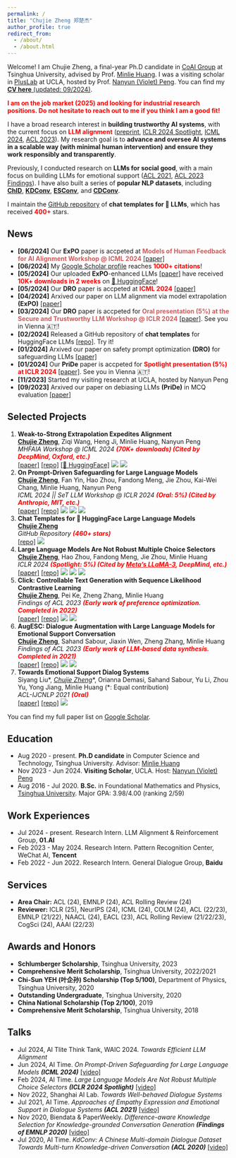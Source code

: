 ```yaml
---
permalink: /
title: "Chujie Zheng 郑楚杰"
author_profile: true
redirect_from: 
  - /about/
  - /about.html
---
```


Welcome! I am Chujie Zheng, a final-year Ph.D candidate in [CoAI Group](http://coai.cs.tsinghua.edu.cn/) at Tsinghua University, advised by Prof. [Minlie Huang](http://coai.cs.tsinghua.edu.cn/hml/). I was a visiting scholar in [PlusLab](https://vnpeng.net/) at UCLA, hosted by Prof. [Nanyun (Violet) Peng](https://vnpeng.net/). You can find my [**CV here** (updated: 09/2024)](./cv_chujie_en.pdf).

**<font color=red>I am on the job market (2025) and looking for industrial research positions. Do not hesitate to reach out to me if you think I am a good fit!</font>**

I have a broad research interest in **building trustworthy AI systems**, with the current focus on **<font color=red>LLM alignment</font>** ([preprint](https://arxiv.org/abs/2404.16792), [ICLR 2024 Spotlight](https://openreview.net/forum?id=shr9PXz7T0), [ICML 2024](https://arxiv.org/abs/2401.18018), [ACL 2023](https://arxiv.org/abs/2306.03350)). My research goal is to **advance and oversee AI systems in a scalable way (with minimal human intervention) and ensure they work responsibly and transparently**.

Previously, I conducted research on **LLMs for social good**, with a main focus on building LLMs for emotional support ([ACL 2021](https://arxiv.org/abs/2106.01144), [ACL 2023 Findings](https://arxiv.org/abs/2202.13047)). I have also built a series of **popular NLP datasets**, including [**ChID**](https://github.com/chujiezheng/ChID-Dataset), [**KDConv**](https://github.com/thu-coai/KdConv), [**ESConv**](https://github.com/thu-coai/Emotional-Support-Conversation), and [**CDConv**](https://github.com/thu-coai/CDConv).

I maintain the [GitHub repository](https://github.com/chujiezheng/chat_templates) of **chat templates for 🤗 LLMs**, which has received **<font color=red>400+</font>** stars.

## News

* **[06/2024]** Our **ExPO** paper is accpeted at **<font color="IndianRed">Models of Human Feedback for AI Alignment Workshop @ ICML 2024</font>** [[paper]](https://arxiv.org/abs/2404.16792)
* **[06/2024]** My [Google Scholar profile](https://scholar.google.com/citations?user=55zBNgUAAAAJ) reaches **<font color="red">1000+ citations</font>**!
* **[05/2024]** Our uploaded **ExPO**-enhanced LLMs [[paper]](https://arxiv.org/abs/2404.16792) have received **<font color="red">10K+ downloads in 2 weeks</font>** on [🤗 HuggingFace](https://huggingface.co/collections/chujiezheng/weak-to-strong-extrapolation-expedites-alignment-662b69fbe7850e722e10ff70)!
* **[05/2024]** Our **DRO** paper is accpeted at **<font color="red">ICML 2024</font>** [[paper]](https://arxiv.org/abs/2401.18018)
* **[04/2024]** Arxived our paper on LLM alignment via model extrapolation **(ExPO)** [[paper]](https://arxiv.org/abs/2404.16792)
* **[03/2024]** Our **DRO** paper is accpeted for **<font color="IndianRed">Oral presentation (5%) at the Secure and Trustworthy LLM Workshop @ ICLR 2024</font>** [[paper]](https://arxiv.org/abs/2401.18018). See you in Vienna 🇦🇹!
* **[02/2024]** Released a GitHub repository of **chat templates** for HuggingFace LLMs [[repo]](https://github.com/chujiezheng/chat_templates). Try it!
* **[01/2024]** Arxived our paper on safety prompt optimization **(DRO)** for safeguarding LLMs [[paper]](https://arxiv.org/abs/2401.18018)
* **[01/2024]** Our **PriDe** paper is accpeted for **<font color="red">Spotlight presentation (5%) at ICLR 2024</font>** [[paper]](https://openreview.net/forum?id=shr9PXz7T0). See you in Vienna 🇦🇹!
* **[11/2023]** Started my visiting research at UCLA, hosted by Nanyun Peng
* **[09/2023]** Arxived our paper on debiasing LLMs **(PriDe)** in MCQ evaluation [[paper]](https://arxiv.org/abs/2309.03882)

## Selected Projects

1. **Weak-to-Strong Extrapolation Expedites Alignment**<br />
   **<u>Chujie Zheng</u>**, Ziqi Wang, Heng Ji, Minlie Huang, Nanyun Peng<br />
   *MHFAIA Workshop @ ICML 2024 **<font color=red bold>(70K+ downloads) (Cited by DeepMind, Oxford, etc.)</font>***<br />
   [[paper]](https://arxiv.org/abs/2404.16792) [[repo]](https://github.com/chujiezheng/LLM-Extrapolation) [[🤗 HuggingFace]](https://huggingface.co/collections/chujiezheng/weak-to-strong-extrapolation-expedites-alignment-662b69fbe7850e722e10ff70) ![](https://img.shields.io/badge/LLM-blue) ![](https://img.shields.io/badge/alignment-red)
2. **On Prompt-Driven Safeguarding for Large Language Models**<br />
   **<u>Chujie Zheng</u>**, Fan Yin, Hao Zhou, Fandong Meng, Jie Zhou, Kai-Wei Chang, Minlie Huang, Nanyun Peng<br />
   *ICML 2024 || SeT LLM Workshop @ ICLR 2024 **<font color=red bold>(Oral: 5%) (Cited by Anthropic, MIT, etc.)</font>***<br />
   [[paper]](https://arxiv.org/abs/2401.18018) [[repo]](https://github.com/chujiezheng/LLM-Safeguard) ![](https://img.shields.io/badge/LLM-blue) ![](https://img.shields.io/badge/alignment-red) ![](https://img.shields.io/badge/interpretability-green)
3. **Chat Templates for 🤗 HuggingFace Large Language Models**<br />
   **<u>Chujie Zheng</u>**<br />
   *GitHub Repository **<font color=red bold>(460+ stars)</font>*** <br />
   [[repo]](https://github.com/chujiezheng/chat_templates) ![](https://img.shields.io/badge/LLM-blue)
4. **Large Language Models Are Not Robust Multiple Choice Selectors**<br />
   **<u>Chujie Zheng</u>**, Hao Zhou, Fandong Meng, Jie Zhou, Minlie Huang<br />
   *ICLR 2024 **<font color=red bold>(Spotlight: 5%) (Cited by <u>Meta’s LLaMA-3</u>, DeepMind, etc.)</font>***<br />
   [[paper]](https://openreview.net/forum?id=shr9PXz7T0) [[repo]](https://github.com/chujiezheng/LLM-MCQ-Bias) ![](https://img.shields.io/badge/LLM-blue) ![](https://img.shields.io/badge/alignment-red) ![](https://img.shields.io/badge/interpretability-green)
5. **Click: Controllable Text Generation with Sequence Likelihood Contrastive Learning**<br />
   **<u>Chujie Zheng</u>**, Pei Ke, Zheng Zhang, Minlie Huang<br />
   *Findings of ACL 2023 **<font color=red bold>(Early work of preference optimization. Completed in 2022)</font>***<br />
   [[paper]](https://arxiv.org/abs/2306.03350) [[repo]](https://github.com/chujiezheng/Click) ![](https://img.shields.io/badge/LLM-blue) ![](https://img.shields.io/badge/alignment-red)
6. **AugESC: Dialogue Augmentation with Large Language Models for Emotional Support Conversation**<br />
   **<u>Chujie Zheng</u>**, Sahand Sabour, Jiaxin Wen, Zheng Zhang, Minlie Huang<br />
   *Findings of ACL 2023 **<font color=red bold>(Early work of LLM-based data synthesis. Completed in 2021)</font>***<br />
   [[paper]](https://arxiv.org/abs/2106.01144) [[repo]](https://github.com/thu-coai/Emotional-Support-Conversation) ![](https://img.shields.io/badge/LLM-blue) ![](https://img.shields.io/badge/social_good-yellow)
7. **Towards Emotional Support Dialog Systems**<br />
   Siyang Liu\*, **<u>Chujie Zheng*</u>**, Orianna Demasi, Sahand Sabour, Yu Li, Zhou Yu, Yong Jiang, Minlie Huang (\*: Equal contribution)<br />
   *ACL-IJCNLP 2021 **<font color=red bold>(Oral)</font>***<br />
   [[paper]](https://arxiv.org/abs/2106.01144) [[repo]](https://github.com/thu-coai/Emotional-Support-Conversation) ![](https://img.shields.io/badge/social_good-yellow)

You can find my full paper list on [Google Scholar](https://scholar.google.com/citations?user=55zBNgUAAAAJ).

## Education

- Aug 2020 - present. **Ph.D candidate** in Computer Science and Technology, Tsinghua University. Advisor: [Minlie Huang](http://coai.cs.tsinghua.edu.cn/hml/)
- Nov 2023 - Jun 2024. **Visiting Scholar**, UCLA. Host: [Nanyun (Violet) Peng](https://vnpeng.net/)
- Aug 2016 - Jul 2020. **B.Sc.** in Foundational Mathematics and Physics, [Tsinghua University](https://www.tsinghua.edu.cn/). Major GPA: 3.98/4.00 (ranking 2/59)

## Work Experiences

* Jul 2024 - present. Research Intern. LLM Alignment & Reinforcement Group, **01.AI**
* Feb 2023 - May 2024. Research Intern. Pattern Recognition Center, WeChat AI, **Tencent**
* Feb 2022 - Jun 2022. Research Intern. General Dialogue Group, **Baidu**

## Services

- **Area Chair:** ACL (24), EMNLP (24), ACL Rolling Review (24)
- **Reviewer:** ICLR (25), NeurIPS (24), ICML (24), COLM (24), ACL (22/23), EMNLP (21/22), NAACL (24), EACL (23), ACL Rolling Review (21/22/23), CogSci (24), AAAI (22/23)

## Awards and Honors

- **Schlumberger Scholarship**, Tsinghua University, 2023
- **Comprehensive Merit Scholarship**, Tsinghua University, 2022/2021
- **Chi-Sun YEH (叶企孙) Scholarship (Top 5/100)**, Department of Physics, Tsinghua University, 2020
- **Outstanding Undergraduate**, Tsinghua University, 2020
- **China National Scholarship (Top 2/100)**, 2019
- **Comprehensive Merit Scholarship**, Tsinghua University, 2018

## Talks

- Jul 2024, AI Tlite Think Tank, WAIC 2024. *Towards Efficient LLM Alignment*
- Jun 2024, AI Time. *On Prompt-Driven Safeguarding for Large Language Models **(ICML 2024)*** [[video]](https://www.bilibili.com/video/BV1TD421g7E1)
- Feb 2024, AI Time. *Large Language Models Are Not Robust Multiple Choice Selectors **(ICLR 2024 Spotlight)*** [[video]](https://www.bilibili.com/video/BV1eF4m1579H)
- Nov 2022, Shanghai AI Lab. *Towards Well-behaved Dialogue Systems*
- Jul 2021, AI Time. *Approaches of Empathy Expression and Emotional Support in Dialogue Systems **(ACL 2021)*** [[video]](https://www.bilibili.com/video/BV1YB4y1N7L7/)
- Nov 2020, Biendata & PaperWeekly. *Difference-aware Knowledge Selection for Knowledge-grounded Conversation Generation **(Findings of EMNLP 2020)*** [[video]](https://www.bilibili.com/video/BV1fZ4y137UJ/)
- Jul 2020, AI Time. *KdConv: A Chinese Multi-domain Dialogue Dataset Towards Multi-turn Knowledge-driven Conversation **(ACL 2020)*** [[video]](https://www.bilibili.com/video/BV1g54y1D7TG/)
